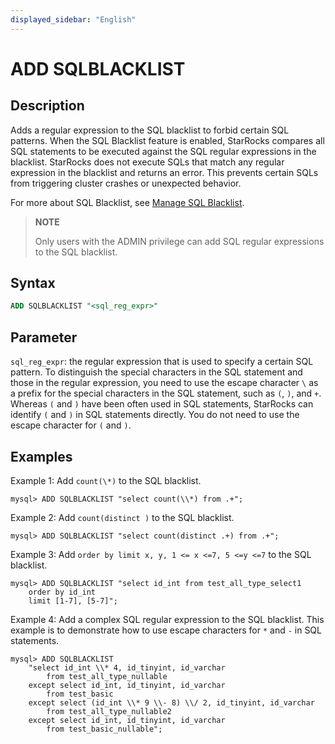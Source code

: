 ```yaml
---
displayed_sidebar: "English"
---
```


# ADD SQLBLACKLIST

## Description

Adds a regular expression to the SQL blacklist to forbid certain SQL patterns. When the SQL Blacklist feature is enabled, StarRocks compares all SQL statements to be executed against the SQL regular expressions in the blacklist. StarRocks does not execute SQLs that match any regular expression in the blacklist and returns an error. This prevents certain SQLs from triggering cluster crashes or unexpected behavior.

For more about SQL Blacklist, see [Manage SQL Blacklist](../../../administration/Blacklist.md).

> **NOTE**
>
> Only users with the ADMIN privilege can add SQL regular expressions to the SQL blacklist.

## Syntax

```SQL
ADD SQLBLACKLIST "<sql_reg_expr>"
```

## Parameter

`sql_reg_expr`: the regular expression that is used to specify a certain SQL pattern. To distinguish the special characters in the SQL statement and those in the regular expression, you need to use the escape character `\` as a prefix for the special characters in the SQL statement, such as `(`, `)`, and `+`. Whereas `(` and `)` have been often used in SQL statements, StarRocks can identify `(` and `)` in SQL statements directly. You do not need to use the escape character for `(` and `)`.

## Examples

Example 1: Add `count(\*)` to the SQL blacklist.

```Plain
mysql> ADD SQLBLACKLIST "select count(\\*) from .+";
```

Example 2: Add `count(distinct )` to the SQL blacklist.

```Plain
mysql> ADD SQLBLACKLIST "select count(distinct .+) from .+";
```

Example 3: Add `order by limit x, y, 1 <= x <=7, 5 <=y <=7` to the SQL blacklist.

```Plain
mysql> ADD SQLBLACKLIST "select id_int from test_all_type_select1 
    order by id_int 
    limit [1-7], [5-7]";
```

Example 4: Add a complex SQL regular expression to the SQL blacklist. This example is to demonstrate how to use escape characters for `*` and `-` in SQL statements.

```Plain
mysql> ADD SQLBLACKLIST 
    "select id_int \\* 4, id_tinyint, id_varchar 
        from test_all_type_nullable 
    except select id_int, id_tinyint, id_varchar 
        from test_basic 
    except select (id_int \\* 9 \\- 8) \\/ 2, id_tinyint, id_varchar 
        from test_all_type_nullable2 
    except select id_int, id_tinyint, id_varchar 
        from test_basic_nullable";
```
